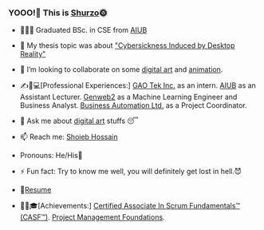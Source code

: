 ### YOOO!🤘 This is [Shurzo](https://www.facebook.com/shoaibhossain207/)🌞

- 👨🏻‍🎓 Graduated BSc. in CSE from [AIUB](https://www.aiub.edu/)
- 📜 My thesis topic was about ["Cybersickness Induced by Desktop Reality"](https://drive.google.com/file/d/1pWtv3Ry3x7Qy9sVQvS--GMuHyCcOMTdv/view?usp=sharing)

- 👯 I’m looking to collaborate on some [digital art](https://www.google.com/search?q=digital+art&sxsrf=ALeKk038fivupdnAy4NgvIEnrySWrfO3fg:1617388964732&source=lnms&tbm=isch&sa=X&ved=2ahUKEwiGkdO1m-DvAhXoxDgGHURdD9IQ_AUoAXoECAIQAw&biw=1920&bih=937) and [animation](https://en.wikipedia.org/wiki/Animation#:~:text=Animation%20is%20a%20method%20in,%2Dgenerated%20imagery%20(CGI).).

- ✍💼💻[Professional Experiences:] 
  [GAO Tek Inc.](https://gaotek.com/) as an intern.
  [AIUB](https://www.aiub.edu/) as an Assistant Lecturer.
  [Genweb2](https://genweb2.com/) as a Machine Learning Engineer and Business Analyst.
  [Business Automation Ltd.](https://www.ba-systems.com/) as a Project Coordinator.
  
- 💬 Ask me about [digital art](https://www.google.com/search?q=digital+art&sxsrf=ALeKk038fivupdnAy4NgvIEnrySWrfO3fg:1617388964732&source=lnms&tbm=isch&sa=X&ved=2ahUKEwiGkdO1m-DvAhXoxDgGHURdD9IQ_AUoAXoECAIQAw&biw=1920&bih=937) stuffs 😴

- 📫 Reach me: [Shoieb Hossain](https://www.linkedin.com/in/zoro-op/?msgControlName=reply_to_sender&msgConversationId=2-ZTBiNTcwMjEtMWFiOS00MjVlLWFkYzUtZGVhZDcxOGFlZTU3XzAxMw%3D%3D&msgOverlay=true)

-  Pronouns: He/His🤵

- ⚡ Fun fact: Try to know me well, you will definitely get lost in hell.😈

- 📝[Resume](https://drive.google.com/file/d/1c93iaiYVSyg_NxMggD97kWWhG_Wl1Lsh/view?usp=sharing)

- 📜🏅🎓[Achievements:]
  [Certified Associate In Scrum Fundamentals™ (CASF™)](https://www.skillfront.com/certifications/SkillFront-SFE005ba3a5547a1-07501524611259.pdf).
  [Project Management Foundations](https://www.linkedin.com/learning/certificates/af44e2b43df9b615812ff735ea89a2d6dc48a4175449c0b3867ef7ca30aed294?trk=share_certificate).
